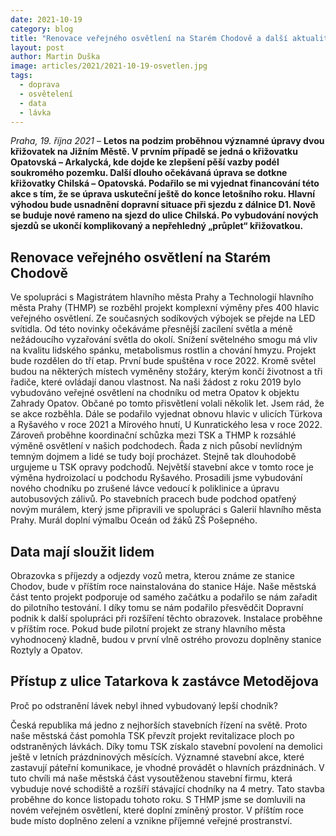 ```yaml
---
date: 2021-10-19
category: blog
title: "Renovace veřejného osvětlení na Starém Chodově a další aktuality z dopravy"
layout: post
author: Martin Duška
image: articles/2021/2021-10-19-osvetlen.jpg
tags:
  - doprava
  - osvětelení
  - data
  - lávka
---
```


*Praha, 19. října 2021* – **Letos na podzim proběhnou významné úpravy dvou křižovatek na Jižním Městě. V prvním případě se jedná o křižovatku Opatovská – Arkalycká, kde dojde ke zlepšení pěší vazby podél soukromého pozemku. Další dlouho očekávaná úprava se dotkne křižovatky Chilská – Opatovská. Podařilo se mi vyjednat financování této akce s tím, že se úprava uskuteční ještě do konce letošního roku. Hlavní výhodou bude usnadnění dopravní situace při sjezdu z dálnice D1. Nově se buduje nové rameno na sjezd do ulice Chilská. Po vybudování nových sjezdů se ukončí komplikovaný a nepřehledný „průplet“ křižovatkou.**

## Renovace veřejného osvětlení na Starém Chodově

Ve spolupráci s Magistrátem hlavního města Prahy a Technologií hlavního města Prahy (THMP) se rozběhl projekt komplexní výměny přes 400 hlavic veřejného osvětlení. Ze současných sodíkových výbojek se přejde na LED svítidla. Od této novinky očekáváme přesnější zacílení světla a méně nežádoucího vyzařování světla do okolí. Snížení světelného smogu má vliv na kvalitu lidského spánku, metabolismus rostlin a chování hmyzu. Projekt bude rozdělen do tří etap. První bude spuštěna v roce 2022. Kromě světel budou na některých místech vyměněny stožáry, kterým končí životnost a tři řadiče, které ovládají danou vlastnost.
Na naši žádost z roku 2019 bylo vybudováno veřejné osvětlení na chodníku od metra Opatov k objektu Zahrady Opatov. Občané po tomto přisvětlení volali několik let. Jsem rád, že se akce rozběhla.
Dále se podařilo vyjednat obnovu hlavic v ulicích Türkova a Ryšavého v roce 2021 a Mírového hnutí, U Kunratického lesa v roce 2022. Zároveň proběhne koordinační schůzka mezi TSK a THMP k rozsáhlé výměně osvětlení v našich podchodech. Řada z nich působí nevlídným temným dojmem a lidé se tudy bojí procházet. Stejně tak dlouhodobě urgujeme u TSK opravy podchodů. Největší stavební akce v tomto roce je výměna hydroizolací u podchodu Ryšavého. Prosadili jsme vybudování nového chodníku po zrušené lávce vedoucí k poliklinice a úpravu autobusových zálivů. Po stavebních pracech bude podchod opatřený novým murálem, který jsme připravili ve spolupráci s Galerií hlavního města Prahy. Murál doplní výmalbu Oceán od žáků ZŠ Pošepného.

## Data mají sloužit lidem

Obrazovka s příjezdy a odjezdy vozů metra, kterou známe ze stanice Chodov, bude v příštím roce nainstalována do stanice Háje. Naše městská část tento projekt podporuje od samého začátku a podařilo se nám zařadit do pilotního testování. I díky tomu se nám podařilo přesvědčit Dopravní podnik k další spolupráci při rozšíření těchto obrazovek. Instalace proběhne v příštím roce. Pokud bude pilotní projekt ze strany hlavního města vyhodnocený kladně, budou v první vlně ostrého provozu doplněny stanice Roztyly a Opatov.

## Přístup z ulice Tatarkova k zastávce Metodějova

Proč po odstranění lávek nebyl ihned vybudovaný lepší chodník?

Česká republika má jedno z nejhorších stavebních řízení na světě. Proto naše městská část pomohla TSK převzít projekt revitalizace ploch po odstraněných lávkách. Díky tomu TSK získalo stavební povolení na demolici ještě v letních prázdninových měsících. Významné stavební akce, které zastavují páteřní komunikace, je vhodné provádět o hlavních prázdninách. V tuto chvíli má naše městská část vysoutěženou stavební firmu, která vybuduje nové schodiště a rozšíří stávající chodníky na 4 metry. Tato stavba proběhne do konce listopadu tohoto roku. S THMP jsme se domluvili na novém veřejném osvětlení, které doplní zmíněný prostor. V příštím roce bude místo doplněno zelení a vznikne příjemné veřejné prostranství.
